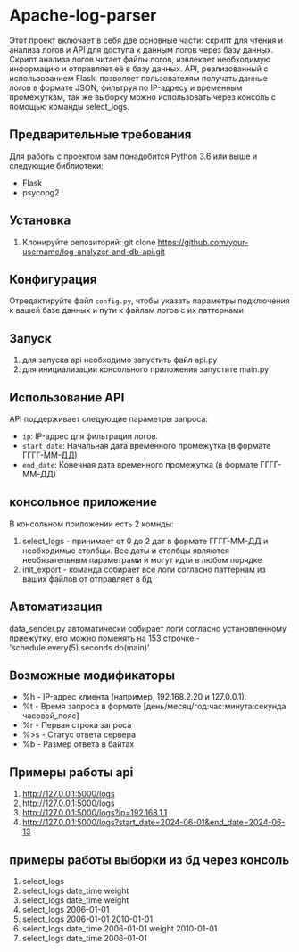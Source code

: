# Apache-log-parser
Этот проект включает в себя две основные части: скрипт для чтения и анализа логов и API для доступа к данным логов через базу данных. Скрипт анализа логов читает файлы логов, извлекает необходимую информацию и отправляет её в базу данных. API, реализованный с использованием Flask, позволяет пользователям получать данные логов в формате JSON, фильтруя по IP-адресу и временным промежуткам, так же выборку можно использовать через консоль с помощью команды select_logs.

## Предварительные требования
Для работы с проектом вам понадобится Python 3.6 или выше и следующие библиотеки:
- Flask
- psycopg2

## Установка
1. Клонируйте репозиторий:
git clone https://github.com/your-username/log-analyzer-and-db-api.git

## Конфигурация
Отредактируйте файл `config.py`, чтобы указать параметры подключения к вашей базе данных и пути к файлам логов с их паттернами 

## Запуск
1) для запуска api необходимо запустить файл api.py
2) для инициализации консольного приложения запустите main.py

## Использование API

API поддерживает следующие параметры запроса:
- `ip`: IP-адрес для фильтрации логов.
- `start_date`: Начальная дата временного промежутка (в формате ГГГГ-ММ-ДД)
- `end_date`: Конечная дата временного промежутка (в формате ГГГГ-ММ-ДД)

## консольное приложение
В консольном приложении есть 2 комнды:
1) select_logs - принимает от 0 до 2 дат в формате ГГГГ-ММ-ДД и необходимые столбцы. Все даты и столбцы являются необязательным параметрами и могут идти в любом порядке
2) init_export - команда собирает все логи согласно паттернам из ваших файлов от отправляет в бд

## Автоматизация
data_sender.py автоматически собирает логи согласно установленному приежутку, его можно поменять на 153 строчке - 'schedule.every(5).seconds.do(main)'



## Возможные модификаторы
- %h - IP-адрес клиента (например, 192.168.2.20 и 127.0.0.1).
- %t - Время запроса в формате [день/месяц/год:час:минута:секунда часовой_пояс]
- %r - Первая строка запроса
- %>s - Статус ответа сервера
- %b - Размер ответа в байтах

## Примеры работы api
1) http://127.0.0.1:5000/logs
2) http://127.0.0.1:5000/logs
3) http://127.0.0.1:5000/logs?ip=192.168.1.1
4) http://127.0.0.1:5000/logs?start_date=2024-06-01&end_date=2024-06-13


## примеры работы выборки из бд через консоль
1) select_logs
2) select_logs date_time weight
3) select_logs date_time weight
4) select_logs 2006-01-01
5) select_logs 2006-01-01 2010-01-01
6) select_logs date_time 2006-01-01 weight 2010-01-01
7) select_logs date_time 2006-01-01 
